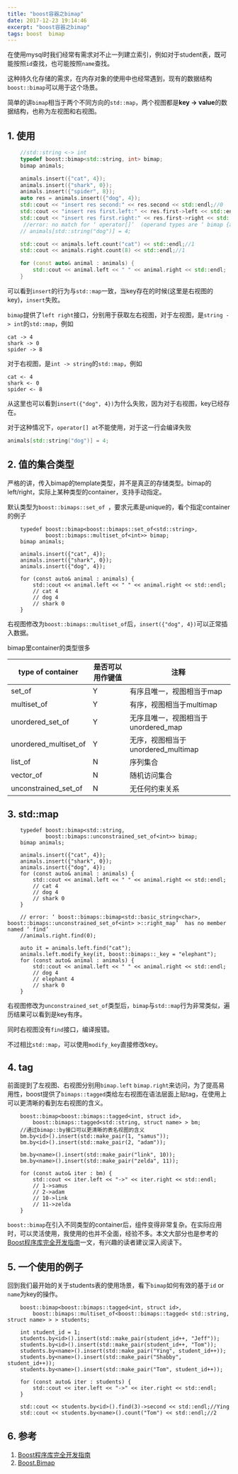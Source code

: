 ```yaml
---
title: "boost容器之bimap"
date: 2017-12-23 19:14:46
excerpt: "boost容器之bimap"
tags: boost  bimap
---
```


在使用mysql时我们经常有需求对不止一列建立索引，例如对于student表，既可能按照`id`查找，也可能按照`name`查找。

这种持久化存储的需求，在内存对象的使用中也经常遇到，现有的数据结构`boost::bimap`可以用于这个场景。

简单的讲`bimap`相当于两个不同方向的`std::map`，两个视图都是**key -> value**的数据结构，也称为左视图和右视图。

<!--more-->

## 1. 使用

```cpp
    //std::string <-> int
    typedef boost::bimap<std::string, int> bimap;
    bimap animals;

    animals.insert({"cat", 4});
    animals.insert({"shark", 0});
    animals.insert({"spider", 8});
    auto res = animals.insert({"dog", 4});
    std::cout << "insert res second:" << res.second << std::endl;//0
    std::cout << "insert res first.left:" << res.first->left << std::endl;//cat
    std::cout << "insert res first.right:" << res.first->right << std::endl;//4
     //error: no match for ‘ operator[]’  (operand types are ‘ bimap {aka boost::bimaps::bimap<std::basic_string<char>, int>}’  and ‘ std::string {aka std::basic_string<char>}’ )
    // animals[std::string("dog")] = 4;

    std::cout << animals.left.count("cat") << std::endl;//1
    std::cout << animals.right.count(8) << std::endl;//1

    for (const auto& animal : animals) {
        std::cout << animal.left << " " << animal.right << std::endl;
    }
```

可以看到`insert`的行为与`std::map`一致，当key存在的时候(这里是右视图的key)，`insert`失败。

`bimap`提供了`left right`接口，分别用于获取左右视图，对于左视图，是`string -> int`的`std::map`，例如

```
cat -> 4
shark -> 0
spider -> 8
```

对于右视图，是`int -> string`的`std::map`，例如

```
cat <- 4
shark <- 0
spider <- 8
```

从这里也可以看到`insert({"dog", 4})`为什么失败，因为对于右视图，key已经存在。

对于这种情况下，`operator[] at`不能使用，对于这一行会编译失败

```cpp
animals[std::string("dog")] = 4;
```

## 2. 值的集合类型

严格的讲，传入bimap的template类型，并不是真正的存储类型。bimap的left/right，实际上某种类型的container，支持手动指定。

默认类型为`boost::bimaps::set_of `，要求元素是unique的，看个指定container的例子

```
    typedef boost::bimap<boost::bimaps::set_of<std::string>,
            boost::bimaps::multiset_of<int>> bimap;
    bimap animals;

    animals.insert({"cat", 4});
    animals.insert({"shark", 0});
    animals.insert({"dog", 4});

    for (const auto& animal : animals) {
        std::cout << animal.left << " " << animal.right << std::endl;
        // cat 4
        // dog 4
        // shark 0
    }
```

右视图修改为`boost::bimaps::multiset_of`后，`insert({"dog", 4})`可以正常插入数据。

bimap里container的类型很多

|type of container  |是否可以用作键值 |注释  |
|--|--|--|
|set_of  |Y  |有序且唯一，视图相当于map  |
|multiset_of  |Y  |有序，视图相当于multimap  |
|unordered_set_of  |Y  |无序且唯一，视图相当于unordered_map  |
|unordered_multiset_of  |Y  |无序，视图相当于unordered_multimap  |
|list_of  |N  |序列集合  |
|vector_of  |N  |随机访问集合  |
|unconstrained_set_of  |N  |无任何约束关系  |

## 3. std::map

```
    typedef boost::bimap<std::string,
            boost::bimaps::unconstrained_set_of<int>> bimap;
    bimap animals;

    animals.insert({"cat", 4});
    animals.insert({"shark", 0});
    animals.insert({"dog", 4});
    for (const auto& animal : animals) {
        std::cout << animal.left << " " << animal.right << std::endl;
        // cat 4
        // dog 4
        // shark 0
    }

    // error: ‘ boost::bimaps::bimap<std::basic_string<char>, boost::bimaps::unconstrained_set_of<int> >::right_map’  has no member named ‘ find’
    //animals.right.find(0);

    auto it = animals.left.find("cat");
    animals.left.modify_key(it, boost::bimaps::_key = "elephant");
    for (const auto& animal : animals) {
        std::cout << animal.left << " " << animal.right << std::endl;
        // dog 4
        // elephant 4
        // shark 0
    }
```

右视图修改为`unconstrained_set_of`类型后，`bimap`与`std::map`行为非常类似，遍历结果可以看到是key有序。

同时右视图没有`find`接口，编译报错。

不过相比`std::map`，可以使用`modify_key`直接修改key。

## 4. tag

前面提到了左视图、右视图分别用`bimap.left` `bimap.right`来访问，为了提高易用性，boost提供了`bimaps::tagged`类给左右视图在语法层面上贴tag，在使用上可以更清晰的看到左右视图的含义。

```
    boost::bimap<boost::bimaps::tagged<int, struct id>,
        boost::bimaps::tagged<std::string, struct name> > bm;
    //通过bimap::by接口可以更清晰的表名视图的含义
    bm.by<id>().insert(std::make_pair(1, "samus"));
    bm.by<id>().insert(std::make_pair(2, "adam"));

    bm.by<name>().insert(std::make_pair("link", 10));
    bm.by<name>().insert(std::make_pair("zelda", 11));

    for (const auto& iter : bm) {
        std::cout << iter.left << "->" << iter.right << std::endl;
        // 1->samus
        // 2->adam
        // 10->link
        // 11->zelda
    }
```

`boost::bimap`在引入不同类型的container后，组件变得非常复杂。在实际应用时，可以灵活使用，我使用的也并不全面，经验不多。本文大部分也是参考的[Boost程序库完全开发指南](https://book.douban.com/subject/26320630/)一文，有兴趣的读者建议深入阅读下。

## 5. 一个使用的例子

回到我们最开始的关于students表的使用场景，看下`bimap`如何有效的基于`id` or `name`为key的操作。

```
    boost::bimap<boost::bimaps::tagged<int, struct id>,
        boost::bimaps::multiset_of<boost::bimaps::tagged< std::string, struct name> > > students;

    int student_id = 1;
    students.by<id>().insert(std::make_pair(student_id++, "Jeff"));
    students.by<id>().insert(std::make_pair(student_id++, "Tom"));
    students.by<name>().insert(std::make_pair("Ying", student_id++));
    students.by<name>().insert(std::make_pair("Shabby", student_id++));
    students.by<name>().insert(std::make_pair("Tom", student_id++));

    for (const auto& iter : students) {
        std::cout << iter.left << "->" << iter.right << std::endl;
    }

    std::cout << students.by<id>().find(3)->second << std::endl;//Ying
    std::cout << students.by<name>().count("Tom") << std::endl;//2
```

## 6. 参考

1. [Boost程序库完全开发指南](https://book.douban.com/subject/26320630/)  
2. [Boost.Bimap](https://theboostcpplibraries.com/boost.bimap)  
